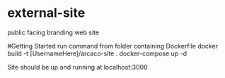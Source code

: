 # external-site
public facing branding web site

#Getting Started
run command from folder containing Dockerfile
docker build -t [UsernameHere]/arcaco-site .
docker-compose up -d

Site should be up and running at localhost:3000
